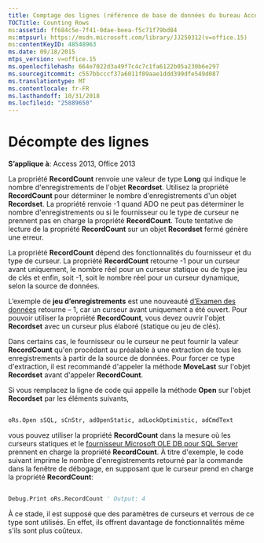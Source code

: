 ```yaml
---
title: Comptage des lignes (référence de base de données du bureau Access)
TOCTitle: Counting Rows
ms:assetid: ff684c5e-7f41-0dae-beea-f5c71f79bd84
ms:mtpsurl: https://msdn.microsoft.com/library/JJ250312(v=office.15)
ms:contentKeyID: 48548963
ms.date: 09/18/2015
mtps_version: v=office.15
ms.openlocfilehash: 664e7022d3a49f7c4c7c1fa6122b05a230b6e297
ms.sourcegitcommit: c557bbcccf37a6011f89aae1ddd399dfe549d087
ms.translationtype: MT
ms.contentlocale: fr-FR
ms.lasthandoff: 10/31/2018
ms.locfileid: "25889650"
---
```

# <a name="counting-rows"></a>Décompte des lignes


**S’applique à**: Access 2013, Office 2013

La propriété **RecordCount** renvoie une valeur de type **Long** qui indique le nombre d'enregistrements de l'objet **Recordset**. Utilisez la propriété **RecordCount** pour déterminer le nombre d'enregistrements d'un objet **Recordset**. La propriété renvoie -1 quand ADO ne peut pas déterminer le nombre d'enregistrements ou si le fournisseur ou le type de curseur ne prennent pas en charge la propriété **RecordCount**. Toute tentative de lecture de la propriété **RecordCount** sur un objet **Recordset** fermé génère une erreur.

La propriété **RecordCount** dépend des fonctionnalités du fournisseur et du type de curseur. La propriété **RecordCount** retourne -1 pour un curseur avant uniquement, le nombre réel pour un curseur statique ou de type jeu de clés et enfin, soit -1, soit le nombre réel pour un curseur dynamique, selon la source de données.

L’exemple de **jeu d’enregistrements** est une nouveauté [d’Examen des données](chapter-3-examining-data.md) retourne – 1, car un curseur avant uniquement a été ouvert. Pour pouvoir utiliser la propriété **RecordCount**, vous devez ouvrir l'objet **Recordset** avec un curseur plus élaboré (statique ou jeu de clés).

Dans certains cas, le fournisseur ou le curseur ne peut fournir la valeur **RecordCount** qu'en procédant au préalable à une extraction de tous les enregistrements à partir de la source de données. Pour forcer ce type d'extraction, il est recommandé d'appeler la méthode **MoveLast** sur l'objet **Recordset** avant d'appeler **RecordCount**.

Si vous remplacez la ligne de code qui appelle la méthode **Open** sur l'objet **Recordset** par les éléments suivants,

```vb 
 
oRs.Open sSQL, sCnStr, adOpenStatic, adLockOptimistic, adCmdText 
```

vous pouvez utiliser la propriété **RecordCount** dans la mesure où les curseurs statiques et le [fournisseur Microsoft OLE DB pour SQL Server](microsoft-ole-db-provider-for-sql-server.md) prennent en charge la propriété **RecordCount**. À titre d'exemple, le code suivant imprime le nombre d'enregistrements retourné par la commande dans la fenêtre de débogage, en supposant que le curseur prend en charge la propriété **RecordCount**:

```vb 
 
Debug.Print oRs.RecordCount ' Output: 4 
```

À ce stade, il est supposé que des paramètres de curseurs et verrous de ce type sont utilisés. En effet, ils offrent davantage de fonctionnalités même s'ils sont plus coûteux.


